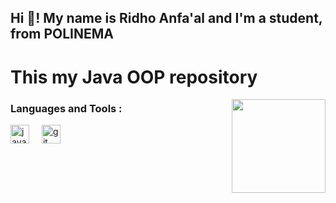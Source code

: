 <h2 align="left">Hi 👋! My name is Ridho Anfa'al and I'm a student, from POLINEMA</h2>
<h1 align="left">This my Java OOP repository</h1>

<img align="right" height="150" src="95gcf7.gif"  />

###

<div align="left">
  <h3>Languages and Tools :</h3>
  <img src="https://cdn.jsdelivr.net/gh/devicons/devicon/icons/java/java-original.svg" height="30" alt="java logo"  />
  <img width="12" />
  <img src="https://cdn.jsdelivr.net/gh/devicons/devicon/icons/git/git-original.svg" height="30" alt="git logo"  />
  <img width="12" />
</div>

###

<br clear="both">

###
